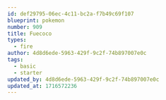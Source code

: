 ```yaml
---
id: def29795-06ec-4c11-bc2a-f7b49c69f107
blueprint: pokemon
number: 909
title: Fuecoco
types:
  - fire
author: 4d8d6ede-5963-429f-9c2f-74b897007e0c
tags:
  - basic
  - starter
updated_by: 4d8d6ede-5963-429f-9c2f-74b897007e0c
updated_at: 1716572236
---
```

